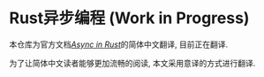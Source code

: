 # Rust异步编程 (Work in Progress)
本仓库为官方文档[_Async in Rust_](https://github.com/aturon/apr)的简体中文翻译, 目前正在翻译.

为了让简体中文读者能够更加流畅的阅读, 本文采用意译的方式进行翻译.